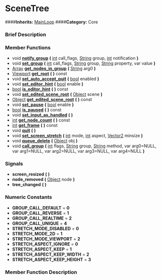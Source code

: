 #  SceneTree  
####**Inherits:** [MainLoop](class_mainloop)
####**Category:** Core

###  Brief Description  


###  Member Functions 
  * void  **[notify&#95;group](#notify_group)**  **(** [int](class_int) call_flags, [String](class_string) group, [int](class_int) notification  **)**
  * void  **[set&#95;group](#set_group)**  **(** [int](class_int) call_flags, [String](class_string) group, [String](class_string) property, var value  **)**
  * [Array](class_array)  **[get&#95;nodes&#95;in&#95;group](#get_nodes_in_group)**  **(** [String](class_string) arg0  **)**
  * [Viewport](class_viewport)  **[get&#95;root](#get_root)**  **(** **)** const
  * void  **[set&#95;auto&#95;accept&#95;quit](#set_auto_accept_quit)**  **(** [bool](class_bool) enabled  **)**
  * void  **[set&#95;editor&#95;hint](#set_editor_hint)**  **(** [bool](class_bool) enable  **)**
  * [bool](class_bool)  **[is&#95;editor&#95;hint](#is_editor_hint)**  **(** **)** const
  * void  **[set&#95;edited&#95;scene&#95;root](#set_edited_scene_root)**  **(** [Object](class_object) scene  **)**
  * [Object](class_object)  **[get&#95;edited&#95;scene&#95;root](#get_edited_scene_root)**  **(** **)** const
  * void  **[set&#95;pause](#set_pause)**  **(** [bool](class_bool) enable  **)**
  * [bool](class_bool)  **[is&#95;paused](#is_paused)**  **(** **)** const
  * void  **[set&#95;input&#95;as&#95;handled](#set_input_as_handled)**  **(** **)**
  * [int](class_int)  **[get&#95;node&#95;count](#get_node_count)**  **(** **)** const
  * [int](class_int)  **[get&#95;frame](#get_frame)**  **(** **)** const
  * void  **[quit](#quit)**  **(** **)**
  * void  **[set&#95;screen&#95;stretch](#set_screen_stretch)**  **(** [int](class_int) mode, [int](class_int) aspect, [Vector2](class_vector2) minsize  **)**
  * void  **[queue&#95;delete](#queue_delete)**  **(** [Object](class_object) obj  **)**
  * void  **[call&#95;group](#call_group)**  **(** [int](class_int) flags, [String](class_string) group, [String](class_string) method, var arg0=NULL, var arg1=NULL, var arg2=NULL, var arg3=NULL, var arg4=NULL  **)**

###  Signals  
  *  **screen&#95;resized**  **(** **)**
  *  **node&#95;removed**  **(** [Object](class_object) node  **)**
  *  **tree&#95;changed**  **(** **)**

###  Numeric Constants  
  * **GROUP_CALL_DEFAULT** = **0**
  * **GROUP_CALL_REVERSE** = **1**
  * **GROUP_CALL_REALTIME** = **2**
  * **GROUP_CALL_UNIQUE** = **4**
  * **STRETCH_MODE_DISABLED** = **0**
  * **STRETCH_MODE_2D** = **1**
  * **STRETCH_MODE_VIEWPORT** = **2**
  * **STRETCH_ASPECT_IGNORE** = **0**
  * **STRETCH_ASPECT_KEEP** = **1**
  * **STRETCH_ASPECT_KEEP_WIDTH** = **2**
  * **STRETCH_ASPECT_KEEP_HEIGHT** = **3**

###  Member Function Description  
